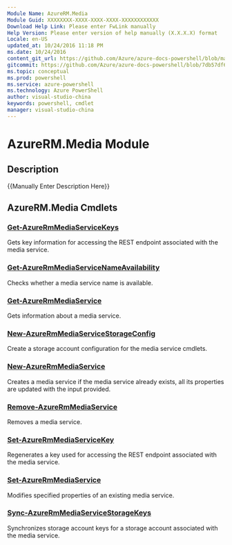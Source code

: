 ```yaml
---
Module Name: AzureRM.Media
Module Guid: XXXXXXXX-XXXX-XXXX-XXXX-XXXXXXXXXXXX
Download Help Link: Please enter FwLink manually
Help Version: Please enter version of help manually (X.X.X.X) format
Locale: en-US
updated_at: 10/24/2016 11:18 PM
ms.date: 10/24/2016
content_git_url: https://github.com/Azure/azure-docs-powershell/blob/master/azureps-cmdlets-docs/ResourceManager/AzureRM.Media/v0.3.0/AzureRM.Media.md
gitcommit: https://github.com/Azure/azure-docs-powershell/blob/7db57df6b5e709a7c001e6de362a1240d7583ae8/azureps-cmdlets-docs/ResourceManager/AzureRM.Media/v0.3.0/AzureRM.Media.md
ms.topic: conceptual
ms.prod: powershell
ms.service: azure-powershell
ms.technology: Azure PowerShell
author: visual-studio-china
keywords: powershell, cmdlet
manager: visual-studio-china
---
```


# AzureRM.Media Module
## Description
{{Manually Enter Description Here}}

## AzureRM.Media Cmdlets
### [Get-AzureRmMediaServiceKeys](.\Get-AzureRmMediaServiceKeys.md)
Gets key information for accessing the REST endpoint associated with the media service.


### [Get-AzureRmMediaServiceNameAvailability](.\Get-AzureRmMediaServiceNameAvailability.md)
Checks whether a media service name is available.


### [Get-AzureRmMediaService](.\Get-AzureRmMediaService.md)
Gets information about a media service.


### [New-AzureRmMediaServiceStorageConfig](.\New-AzureRmMediaServiceStorageConfig.md)
Create a storage account configuration for the media service cmdlets.


### [New-AzureRmMediaService](.\New-AzureRmMediaService.md)
Creates a media service if the media service already exists, all its properties are updated with the input provided.


### [Remove-AzureRmMediaService](.\Remove-AzureRmMediaService.md)
Removes a media service.


### [Set-AzureRmMediaServiceKey](.\Set-AzureRmMediaServiceKey.md)
Regenerates a key used for accessing the REST endpoint associated with the media service.


### [Set-AzureRmMediaService](.\Set-AzureRmMediaService.md)
Modifies specified properties of an existing media service.


### [Sync-AzureRmMediaServiceStorageKeys](.\Sync-AzureRmMediaServiceStorageKeys.md)
Synchronizes storage account keys for a storage account associated with the media service.



